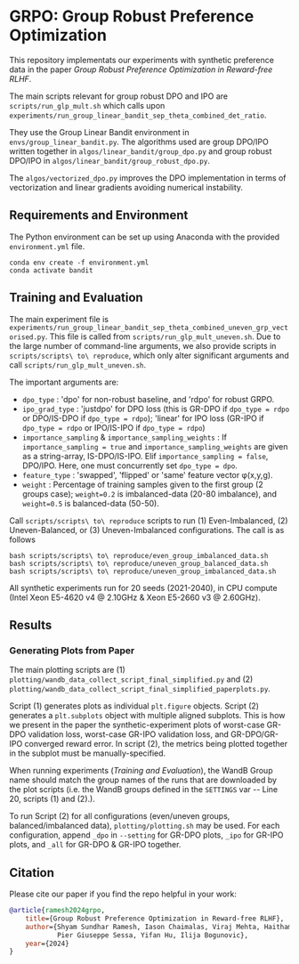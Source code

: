 # GRPO: Group Robust Preference Optimization

This repository implementats our experiments with synthetic preference data in the paper _Group Robust Preference Optimization in Reward-free RLHF_.


The main scripts relevant for group robust DPO and IPO are `scripts/run_glp_mult.sh` which calls upon `experiments/run_group_linear_bandit_sep_theta_combined_det_ratio`.

They use the Group Linear Bandit environment in `envs/group_linear_bandit.py`. The algorithms used are group DPO/IPO written together in `algos/linear_bandit/group_dpo.py` and group robust DPO/IPO in `algos/linear_bandit/group_robust_dpo.py`.

The `algos/vectorized_dpo.py` improves the DPO implementation in terms of vectorization and linear gradients avoiding numerical instability.

##  Requirements and Environment

The Python environment can be set up using Anaconda with the provided `environment.yml` file.

```
conda env create -f environment.yml
conda activate bandit
```

## Training and Evaluation

The main experiment file is ```experiments/run_group_linear_bandit_sep_theta_combined_uneven_grp_vectorised.py```. This file is called from ```scripts/run_glp_mult_uneven.sh```. Due to the large number of command-line arguments, we also provide scripts in ```scripts/scripts\ to\ reproduce```, which only alter significant arguments and call ```scripts/run_glp_mult_uneven.sh```.

The important arguments are:
- ```dpo_type``` : 'dpo' for non-robust baseline, and 'rdpo' for robust GRPO.
- ```ipo_grad_type``` : 'justdpo' for DPO loss (this is GR-DPO if ```dpo_type = rdpo``` or DPO/IS-DPO if ```dpo_type = rdpo```); 'linear' for IPO loss (GR-IPO if ```dpo_type = rdpo``` or IPO/IS-IPO if ```dpo_type = rdpo```)
- ```importance_sampling``` & ```importance_sampling_weights``` : If ```importance_sampling = true``` and ```importance_sampling_weights``` are given as a string-array, IS-DPO/IS-IPO. Elif ```importance_sampling = false```, DPO/IPO. Here, one must concurrently set ```dpo_type = dpo```.
- ```feature_type``` : 'swapped', 'flipped' or 'same' feature vector φ(x,y,g).
- ```weight``` : Percentage of training samples given to the first group (2 groups case); ```weight=0.2``` is imbalanced-data (20-80 imbalance), and ```weight=0.5``` is balanced-data (50-50).

Call ```scripts/scripts\ to\ reproduce``` scripts to run (1) Even-Imbalanced, (2) Uneven-Balanced, or (3) Uneven-Imbalanced configurations. The call is as follows

```
bash scripts/scripts\ to\ reproduce/even_group_imbalanced_data.sh
bash scripts/scripts\ to\ reproduce/uneven_group_balanced_data.sh
bash scripts/scripts\ to\ reproduce/uneven_group_imbalanced_data.sh
```

All synthetic experiments run for 20 seeds (2021-2040), in CPU compute (Intel Xeon E5-4620 v4 @ 2.10GHz & Xeon E5-2660 v3 @ 2.60GHz).

## Results

### Generating Plots from Paper

The main plotting scripts are (1) ```plotting/wandb_data_collect_script_final_simplified.py``` and (2) ```plotting/wandb_data_collect_script_final_simplified_paperplots.py```.

Script (1) generates plots as individual ```plt.figure``` objects. Script (2) generates a ```plt.subplots``` object with multiple aligned subplots. This is how we present in the paper the synthetic-experiment plots of worst-case GR-DPO validation loss, worst-case GR-IPO validation loss, and GR-DPO/GR-IPO converged reward error. In script (2), the metrics being plotted together in the subplot must be manually-specified.

When running experiments (_Training and Evaluation_), the WandB Group name should match the group names of the runs that are downloaded by the plot scripts (i.e. the WandB groups defined in the ```SETTINGS``` var -- Line 20, scripts (1) and (2).).

To run Script (2) for all configurations (even/uneven groups, balanced/imbalanced data), ```plotting/plotting.sh``` may be used. For each configuration, append ```_dpo``` in ```--setting``` for GR-DPO plots, ```_ipo``` for GR-IPO plots, and ```_all``` for GR-DPO & GR-IPO together.

## Citation
Please cite our paper if you find the repo helpful in your work:


```bibtex
@article{ramesh2024grpo,
    title={Group Robust Preference Optimization in Reward-free RLHF},
    author={Shyam Sundhar Ramesh, Iason Chaimalas, Viraj Mehta, Haitham Bou Ammar, 
            Pier Giuseppe Sessa, Yifan Hu, Ilija Bogunovic},
    year={2024}
}
```